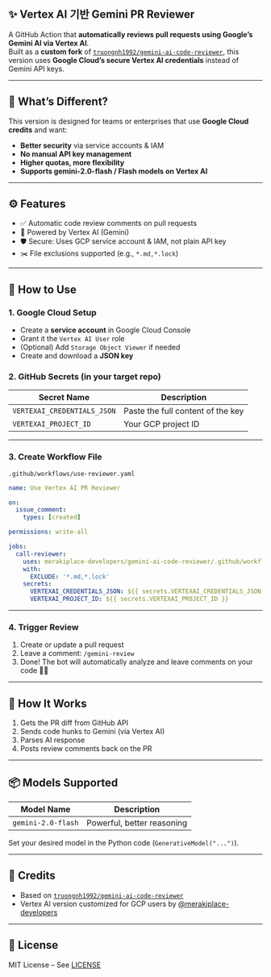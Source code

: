 ## ✨ Vertex AI 기반 Gemini PR Reviewer

A GitHub Action that **automatically reviews pull requests using Google’s Gemini AI via Vertex AI**.  
Built as a **custom fork** of [`truongnh1992/gemini-ai-code-reviewer`](https://github.com/truongnh1992/gemini-ai-code-reviewer), this version uses **Google Cloud’s secure Vertex AI credentials** instead of Gemini API keys.

---

## 🎯 What’s Different?

This version is designed for teams or enterprises that use **Google Cloud credits** and want:
- **Better security** via service accounts & IAM
- **No manual API key management**
- **Higher quotas, more flexibility**
- **Supports gemini-2.0-flash / Flash models on Vertex AI**

---

## ⚙️ Features

- ✅ Automatic code review comments on pull requests
- 🧠 Powered by Vertex AI (Gemini)
- 🛡️ Secure: Uses GCP service account & IAM, not plain API key
- ✂️ File exclusions supported (e.g., `*.md,*.lock`)

---

## 🚀 How to Use

### 1. Google Cloud Setup
- Create a **service account** in Google Cloud Console
- Grant it the `Vertex AI User` role
- (Optional) Add `Storage Object Viewer` if needed
- Create and download a **JSON key**

### 2. GitHub Secrets (in your target repo)
| Secret Name                  | Description                        |
|-----------------------------|------------------------------------|
| `VERTEXAI_CREDENTIALS_JSON` | Paste the full content of the key |
| `VERTEXAI_PROJECT_ID`       | Your GCP project ID               |

---

### 3. Create Workflow File

`.github/workflows/use-reviewer.yaml`

```yaml
name: Use Vertex AI PR Reviewer

on:
  issue_comment:
    types: [created]

permissions: write-all

jobs:
  call-reviewer:
    uses: merakiplace-developers/gemini-ai-code-reviewer/.github/workflows/code-reviewer-action.yaml@main
    with:
      EXCLUDE: '*.md,*.lock'
    secrets:
      VERTEXAI_CREDENTIALS_JSON: ${{ secrets.VERTEXAI_CREDENTIALS_JSON }}
      VERTEXAI_PROJECT_ID: ${{ secrets.VERTEXAI_PROJECT_ID }}
```

---

### 4. Trigger Review

1. Create or update a pull request
2. Leave a comment: `/gemini-review`
3. Done! The bot will automatically analyze and leave comments on your code 👀✨

---

## 🤖 How It Works

1. Gets the PR diff from GitHub API
2. Sends code hunks to Gemini (via Vertex AI)
3. Parses AI response
4. Posts review comments back on the PR

---

## 📦 Models Supported

| Model Name                  | Description                                  |
|----------------------------|----------------------------------------------|
| `gemini-2.0-flash`         | Powerful, better reasoning                   |

Set your desired model in the Python code (`GenerativeModel("...")`).

---

## 🙏 Credits

- Based on [`truongnh1992/gemini-ai-code-reviewer`](https://github.com/truongnh1992/gemini-ai-code-reviewer)
- Vertex AI version customized for GCP users by [@merakiplace-developers](https://github.com/merakiplace-developers)

---

## 📄 License

MIT License – See [LICENSE](./LICENSE)
